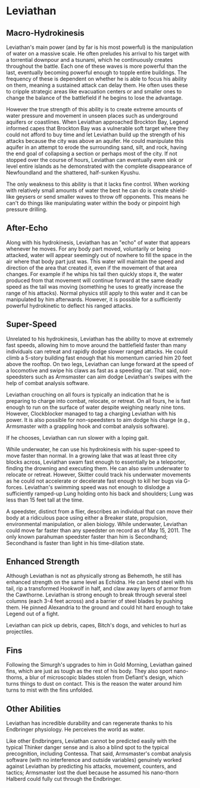 # Leviathan
## Macro-Hydrokinesis
Leviathan's main power (and by far is his most powerful) is the manipulation of water on a massive scale. He often preludes his arrival to his target with a torrential downpour and a tsunami, which he continuously creates throughout the battle. Each one of these waves is more powerful than the last, eventually becoming powerful enough to topple entire buildings. The frequency of these is dependent on whether he is able to focus his ability on them, meaning a sustained attack can delay them. He often uses these to cripple strategic areas like evacuation centers or and smaller ones to change the balance of the battlefield if he begins to lose the advantage.

However the true strength of this ability is to create extreme amounts of water pressure and movement in unseen places such as underground aquifers or coastlines. When Leviathan approached Brockton Bay, Legend informed capes that Brockton Bay was a vulnerable soft target where they could not afford to buy time and let Leviathan build up the strength of his attacks because the city was above an aquifer. He could manipulate this aquifer in an attempt to erode the surrounding sand, silt, and rock, having the end goal of collapsing a section or perhaps most of the city. If not stopped over the course of hours, Leviathan can eventually even sink or level entire islands as he demonstrated with the complete disappearance of Newfoundland and the shattered, half-sunken Kyushu.

The only weakness to this ability is that it lacks fine control. When working with relatively small amounts of water the best he can do is create shield-like geysers or send smaller waves to throw off opponents. This means he can't do things like manipulating water within the body or pinpoint high pressure drilling.

## After-Echo
Along with his hydrokinesis, Leviathan has an "echo" of water that appears whenever he moves. For any body part moved, voluntarily or being attacked, water will appear seemingly out of nowhere to fill the space in the air where that body part just was. This water will maintain the speed and direction of the area that created it, even if the movement of that area changes. For example if he whips his tail then quickly stops it, the water produced from that movement will continue forward at the same deadly speed as the tail was moving (something he uses to greatly increase the range of his attacks). Normal physics still apply to this water and it can be manipulated by him afterwards. However, it is possible for a sufficiently powerful hydrokinetic to deflect his ranged attacks.

## Super-Speed
Unrelated to his hydrokinesis, Leviathan has the ability to move at extremely fast speeds, allowing him to move around the battlefield faster than many individuals can retreat and rapidly dodge slower ranged attacks. He could climb a 5-story building fast enough that his momentum carried him 20 feet above the rooftop. On two legs, Leviathan can lunge forward at the speed of a locomotive and swipe his claws as fast as a speeding car. That said, non-speedsters such as Armsmaster can aim dodge Leviathan's swipes with the help of combat analysis software.

Leviathan crouching on all fours is typically an indication that he is preparing to charge into combat, relocate, or retreat. On all fours, he is fast enough to run on the surface of water despite weighing nearly nine tons. However, Clockblocker managed to tag a charging Leviathan with his power. It is also possible for non-speedsters to aim dodge his charge (e.g., Armsmaster with a grappling hook and combat analysis software).

If he chooses, Leviathan can run slower with a loping gait.

While underwater, he can use his hydrokinesis with his super-speed to move faster than normal. In a growing lake that was at least three city blocks across, Leviathan swam fast enough to essentially be a teleporter, finding the drowning and executing them. He can also swim underwater to relocate or retreat. However, Skitter could track his underwater movements as he could not accelerate or decelerate fast enough to kill her bugs via G-forces. Leviathan's swimming speed was not enough to dislodge a sufficiently ramped-up Lung holding onto his back and shoulders; Lung was less than 15 feet tall at the time.

A speedster, distinct from a flier, describes an individual that can move their body at a ridiculous pace using either a Breaker state, propulsion, environmental manipulation, or alien biology. While underwater, Leviathan could move far faster than any speedster on record as of May 15, 2011. The only known parahuman speedster faster than him is Secondhand; Secondhand is faster than light in his time-dilation state.

## Enhanced Strength
Although Leviathan is not as physically strong as Behemoth, he still has enhanced strength on the same level as Echidna. He can bend steel with his tail, rip a transformed Hookwolf in half, and claw away layers of armor from the  Cawthorne. Leviathan is strong enough to break through several steel columns (each 3-4 feet across) and a barrier of steel blades by pushing them. He pinned Alexandria to the ground and could hit hard enough to take Legend out of a fight.

Leviathan can pick up debris, capes, Bitch's dogs, and vehicles to hurl as projectiles.

## Fins
Following the Simurgh's upgrades to him in Gold Morning, Leviathan gained fins, which are just as tough as the rest of his body. They also sport nano-thorns, a blur of microscopic blades stolen from Defiant's design, which turns things to dust on contact. This is the reason the water around him turns to mist with the fins unfolded.

## Other Abilities
Leviathan has incredible durability and can regenerate thanks to his Endbringer physiology. He perceives the world as water.

Like other Endbringers, Leviathan cannot be predicted easily with the typical Thinker danger sense and is also a blind spot to the typical precognition, including Contessa. That said, Armsmaster's combat analysis software (with no interference and outside variables) genuinely worked against Leviathan by predicting his attacks, movement, counters, and tactics; Armsmaster lost the duel because he assumed his nano-thorn Halberd could fully cut through the Endbringer.
